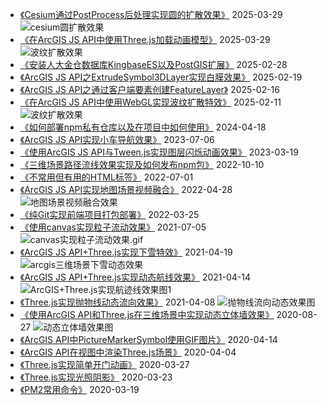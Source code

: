 - [《Cesium通过PostProcess后处理实现圆的扩散效果》](https://github.com/travelclover/article/blob/master/2025/Cesium通过PostProcess后处理实现圆的扩散效果.md) 2025-03-29  
![cesium圆扩散效果](https://github.com/user-attachments/assets/8cc116f6-c80b-48c2-a055-8299c965e089)  
- [《在ArcGIS JS API中使用Three.js加载动画模型》](https://github.com/travelclover/article/blob/master/2025/在ArcGIS%20JS%20API中使用Three.js加载动画模型.md) 2025-03-29  
![波纹扩散效果](https://travelclover.github.io/img/2025/03/model.gif)  
- [《安装人大金仓数据库KingbaseES以及PostGIS扩展》](https://github.com/travelclover/article/blob/master/2025/安装人大金仓数据库KingbaseES以及PostGIS扩展.md) 2025-02-28  
- [《ArcGIS JS API之ExtrudeSymbol3DLayer实现白膜效果》](https://github.com/travelclover/article/blob/master/2025/ArcGIS%20JS%20API之ExtrudeSymbol3DLayer实现白膜效果.md) 2025-02-19  
- [《ArcGIS JS API之通过客户端要素创建FeatureLayer》](https://github.com/travelclover/article/blob/master/2025/ArcGIS%20JS%20API之通过客户端要素创建FeatureLayer.md) 2025-02-16  
- [《在ArcGIS JS API中使用WebGL实现波纹扩散特效》](https://github.com/travelclover/article/blob/master/2025/在ArcGIS%20JS%20API中使用WebGL实现波纹扩散特效.md) 2025-02-11  
![波纹扩散效果](https://travelclover.github.io/img/2025/02/波纹扩散效果.gif)
- [《如何部署npm私有仓库以及在项目中如何使用》](https://github.com/travelclover/article/blob/master/2024/如何部署npm私有仓库以及在项目中如何使用.md) 2024-04-18
- [《ArcGIS JS API实现小车导航效果》](https://github.com/travelclover/article/blob/master/2023/ArcGIS%20JS%20API实现小车导航效果.md) 2023-07-06
- [《使用ArcGIS JS API与Tween.js实现图层闪烁动画效果》](https://github.com/travelclover/article/blob/master/2023/使用ArcGIS%20JS%20API与Tween.js实现图层闪烁动画效果.md) 2023-03-19
- [《三维场景路径流线效果实现及如何发布npm包》](https://github.com/travelclover/article/blob/master/2022/三维场景路径流线效果实现及如何发布npm包.md) 2022-10-10
- [《不常用但有用的HTML标签》](https://github.com/travelclover/article/blob/master/2022/不常用但有用的HTML标签.md) 2022-07-01
- [《ArcGIS JS API实现地图场景视频融合》](https://github.com/travelclover/article/blob/master/2022/ArcGIS%20JS%20API实现地图场景视频融合.md) 2022-04-28
![地图场景视频融合效果](https://travelclover.github.io/img/2022/04/地图场景视频融合效果.gif)
- [《纯Git实现前端项目打包部署》](https://github.com/travelclover/article/blob/master/2022/纯Git实现前端项目打包部署.md) 2022-03-25
- [《使用canvas实现粒子流动效果》](https://github.com/travelclover/article/blob/master/2021/使用canvas实现粒子流动效果.md) 2021-07-05
![canvas实现粒子流动效果.gif](https://travelclover.github.io/img/2021/07/canvas实现粒子流动效果.gif)
- [《ArcGIS JS API+Three.js实现下雪特效》](https://github.com/travelclover/article/blob/master/2021/ArcGIS%20JS%20API+Three.js实现下雪特效.md) 2021-04-19
![arcgis三维场景下雪动态效果](https://travelclover.github.io/img/2021/04/三维场景下雪动态效果.gif)
- [《ArcGIS JS API+Three.js实现动态航线效果》](https://github.com/travelclover/article/blob/master/2021/ArcGIS%20JS%20API+Three.js实现动态航线效果.md) 2021-04-14
![ArcGIS+Three.js实现航迹线效果图1](https://travelclover.github.io/img/2021/04/ArcGIS%2BThree.js实现航迹线效果1.gif)
- [《Three.js实现抛物线动态流向效果》](https://github.com/travelclover/article/blob/master/2021/Three.js实现抛物线动态流向效果.md) 2021-04-08
![抛物线流向动态效果图](https://travelclover.github.io/img/2021/04/抛物线动态流向效果.gif)
- [《使用ArcGIS API和Three.js在三维场景中实现动态立体墙效果》](https://github.com/travelclover/article/blob/master/2020/使用ArcGIS%20API和Three.js在三维场景中实现动态立体墙效果.md) 2020-08-27
![动态立体墙效果图](https://travelclover.github.io/img/2020/08/动态立体墙效果图.gif) 
- [《ArcGIS API中PictureMarkerSymbol使用GIF图片》](https://github.com/travelclover/article/blob/master/2020/ArcGIS%20API%E4%B8%ADPictureMarkerSymbol%E4%BD%BF%E7%94%A8GIF%E5%9B%BE%E7%89%87.md) 2020-04-14
- [《ArcGIS API在视图中渲染Three.js场景》](https://github.com/travelclover/article/blob/master/2020/ArcGIS%20API%E5%9C%A8%E8%A7%86%E5%9B%BE%E4%B8%AD%E6%B8%B2%E6%9F%93Three.js%E5%9C%BA%E6%99%AF.md) 2020-04-04
- [《Three.js实现简单开门动画》](https://github.com/travelclover/article/blob/master/2020/Three.js%E5%AE%9E%E7%8E%B0%E7%AE%80%E5%8D%95%E5%BC%80%E9%97%A8%E5%8A%A8%E7%94%BB.md) 2020-03-27
- [《Three.js实现光照阴影》](https://github.com/travelclover/article/blob/master/2020/Three.js%E5%AE%9E%E7%8E%B0%E5%85%89%E7%85%A7%E9%98%B4%E5%BD%B1.md) 2020-03-23
- [《PM2常用命令》](https://github.com/travelclover/article/blob/master/2020/PM2%20%E5%B8%B8%E7%94%A8%E5%91%BD%E4%BB%A4.md) 2020-03-19
